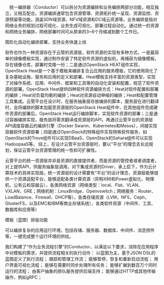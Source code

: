 　统一编排器（Conductor）可以拆分为资源编排和业务编排两部分功能，相互独立，又相互配合。资源编排通常包含资源管理、资源拓扑统一呈现、资源监控、资源预留等功能，涵盖SDN域资源、NFV域资源和DC域云资源等。业务编排是指对网络业务的规划过程可视化、业务生成可视化、部署过程自动化。通过统一的资源和网络业务编排，网络部署时间可从原来的3~6个月缩减到数个工作日。

图形化自动化编排部署，支持业务快速上线

软件也作为一种资源存在于云管的资源层，软件资源的实现有多种方式，一是最简单的镜像模板实现，通过制作安装了特定软件资源的虚拟机，再捕获为镜像模板，存在镜像仓库，部署时克隆一份；二是通过OpenStack HEAT组件实现，OpenStack Heat是一个基于模板来编排复合云应用的服务模板，它的使用简化了复杂基础设施，服务和应用的定义和部署。Heat模板支持丰富的资源类型，实现了对操作系统、应用、中间件、框架和工具等的自动化安装和配置，规范了软件资源的部署。OpenStack Heat提供四种软件资源编排方式：Heat对软件配置和部署的编排；Heat对负载均衡的编排；Heat对资源自动伸缩的编排；Heat和配置管理工具集成。云管平台在设计时，在服务抽象层存放编排的脚本，服务层在进行翻译时，会将编排的脚本加载至资源层的OpenStack Heat组件中，在其他组件完成硬件资源的部署后，OpenStack Heat运行编排脚本，实现软件资源的部署；三是通过容器编排实现，服务层将需求翻译成资源层的API，再通过云管平台的资源层API调度容器云的编排引擎（Docker Swarm、Kubernetes和Mesos），间接实现容器软件资源部署；四是通过OpenStack的特殊组件实现特殊软件服务，如OpenStack的Trove组件可以实现DBaaS，OpenStack的Sahara组件可以实现HadoopaaS等。
综上，在设计云管平台资源层时，要以“平台”的理念去长远规划，保证云管平台资源管理的统一性和可扩展性。

云管平台的统一资源层并非是资源的直接提供者，而是资源的管控者或者调度者，对上提供API，供服务抽象层调用，对下集成资源的Driver，承上启下，作为云计算技术的具体实现层。统一资源层的设计需要有“平台”的设计理念，资源层能够提供一个资源适配平台，能够适配各类计算资源（异构X86和Power虚拟化、物理机、公有云和容器云），各类网络资源（网络类型：local、Flat、VLAN、VXLAN、GRE；网络机制：LinuxBridge、Openvswitch；网络服务：Router、LoadBalance、Firewall、DHCP等），各类存储资源（LVM，NFS，Ceph，GlusterFS，以及EMC和IBM等商业存储系统），各类软件资源（中间件、工具、数据库和应用等）

模板（蓝图）排版功能

可以编排复杂的应用运行环境，包括存储、服务器、数据库、中间件、消息控件等，一键完成整个运行环境的供给。


我们构建了“作为业务流程引擎”的Conductor，以满足以下要求，消除在应用程序中对模板的需求，并提供流程相关的执行动作：
以蓝图为主，基于JSON DSL的蓝图定义了执行流程；
跟踪和管理工作流；
能够暂停，恢复和重新启动流程；
用户界面可视化流程；
能够在需要时同步处理所有任务；
能够扩展到数百万个同时运行的流程；
由客户抽象的排队服务提供后端支持；
能够通过HTTP或其他传输操作，例如gRPC；
